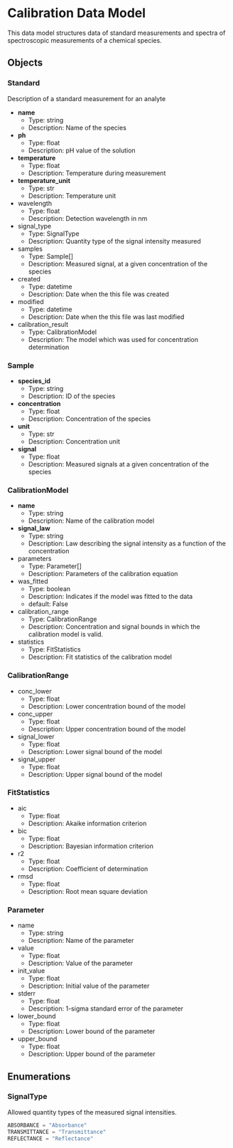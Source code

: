 # Calibration Data Model

This data model structures data of standard measurements and spectra of spectroscopic measurements of a chemical species.

## Objects

### Standard

Description of a standard measurement for an analyte

- **name**
  - Type: string
  - Description: Name of the species
- **ph**
  - Type: float
  - Description: pH value of the solution
- **temperature**
  - Type: float
  - Description: Temperature during measurement
- **temperature_unit**
  - Type: str
  - Description: Temperature unit
- wavelength
  - Type: float
  - Description: Detection wavelength in nm
- signal_type
  - Type: SignalType
  - Description: Quantity type of the signal intensity measured
- samples
  - Type: Sample[]
  - Description: Measured signal, at a given concentration of the species
- created
  - Type: datetime
  - Description: Date when the this file was created
- modified
  - Type: datetime
  - Description: Date when the this file was last modified
- calibration_result
  - Type: CalibrationModel
  - Description: The model which was used for concentration determination

### Sample

- **species_id**
  - Type: string
  - Description: ID of the species
- **concentration**
  - Type: float
  - Description: Concentration of the species
- **unit**
  - Type: str
  - Description: Concentration unit
- **signal**
  - Type: float
  - Description: Measured signals at a given concentration of the species

### CalibrationModel

- **name**
  - Type: string
  - Description: Name of the calibration model
- **signal_law**
  - Type: string
  - Description: Law describing the signal intensity as a function of the concentration
- parameters
  - Type: Parameter[]
  - Description: Parameters of the calibration equation
- was_fitted
  - Type: boolean
  - Description: Indicates if the model was fitted to the data
  - default: False
- calibration_range
  - Type: CalibrationRange
  - Description: Concentration and signal bounds in which the calibration model is valid.
- statistics
  - Type: FitStatistics
  - Description: Fit statistics of the calibration model

### CalibrationRange

- conc_lower
  - Type: float
  - Description: Lower concentration bound of the model
- conc_upper
  - Type: float
  - Description: Upper concentration bound of the model
- signal_lower
  - Type: float
  - Description: Lower signal bound of the model
- signal_upper
  - Type: float
  - Description: Upper signal bound of the model

### FitStatistics

- aic
  - Type: float
  - Description: Akaike information criterion
- bic
  - Type: float
  - Description: Bayesian information criterion
- r2
  - Type: float
  - Description: Coefficient of determination
- rmsd
  - Type: float
  - Description: Root mean square deviation

### Parameter

- name
  - Type: string
  - Description: Name of the parameter
- value
  - Type: float
  - Description: Value of the parameter
- init_value
  - Type: float
  - Description: Initial value of the parameter
- stderr
  - Type: float
  - Description: 1-sigma standard error of the parameter
- lower_bound
  - Type: float
  - Description: Lower bound of the parameter
- upper_bound
  - Type: float
  - Description: Upper bound of the parameter

## Enumerations

### SignalType

Allowed quantity types of the measured signal intensities.

```python
ABSORBANCE = "Absorbance"
TRANSMITTANCE = "Transmittance"
REFLECTANCE = "Reflectance"
```
